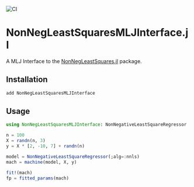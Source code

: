 ![CI](https://github.com/olivierlabayle/NonNegLeastSquaresMLJInterface.jl/blob/main/.github/workflows/main.yml/badge.svg)

# NonNegLeastSquaresMLJInterface.jl

A MLJ Interface to the [NonNegLeastSquares.jl](https://github.com/ahwillia/NonNegLeastSquares.jl) package.

## Installation

```julia
add NonNegLeastSquaresMLJInterface
```

## Usage

```julia
using NonNegLeastSquaresMLJInterface: NonNegativeLeastSquareRegressor

n = 100
X = randn(n, 3)
y = X * [2, -10, 7] + randn(n)

model = NonNegativeLeastSquareRegressor(;alg=:nnls)
mach = machine(model, X, y)

fit!(mach)
fp = fitted_params(mach)
```